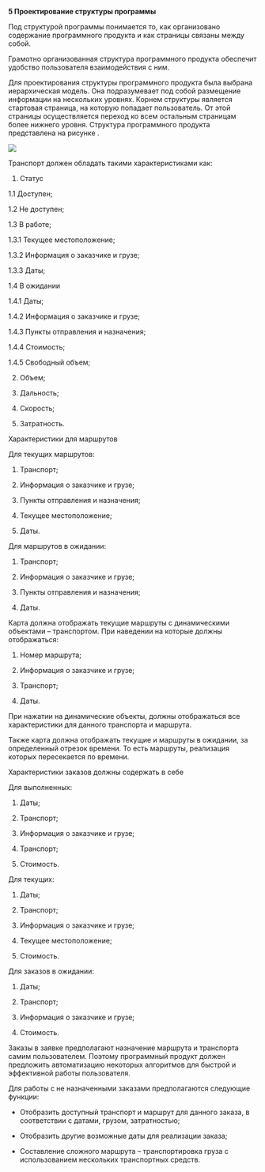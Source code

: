             

**5 Проектирование структуры программы**

Под структурой программы понимается то, как организовано содержание программного продукта и как страницы связаны между собой.

Грамотно организованная структура программного продукта обеспечит удобство пользователя взаимодействия с ним.

Для проектирования структуры программного продукта была выбрана иерархическая модель. Она подразумевает под собой размещение информации на нескольких уровнях. Корнем структуры является стартовая страница, на которую попадает пользователь. От этой страницы осуществляется переход ко всем остальным страницам более нижнего уровня. Структура программного продукта представлена на рисунке .

![](file:///C:/Users/miste/AppData/Local/Packages/oice_16_974fa576_32c1d314_2355/AC/Temp/msohtmlclip1/01/clip_image002.jpg)  

Транспорт должен обладать такими характеристиками как:

1. Статус

1.1 Доступен;

1.2 Не доступен;

1.3 В работе;

1.3.1 Текущее местоположение;

1.3.2 Информация о заказчике и грузе;

1.3.3 Даты;

1.4 В ожидании

1.4.1 Даты;

1.4.2 Информация о заказчике и грузе;

1.4.3 Пункты отправления и назначения;

1.4.4 Стоимость;

1.4.5 Свободный объем;

2. Объем;

3. Дальность;

4. Скорость;

5. Затратность.

Характеристики для маршрутов

Для текущих маршрутов:

1. Транспорт;

2. Информация о заказчике и грузе;

3. Пункты отправления и назначения;

4. Текущее местоположение;

5. Даты.

Для маршрутов в ожидании:

1. Транспорт;

2. Информация о заказчике и грузе;

3. Пункты отправления и назначения;

4. Даты.

Карта должна отображать текущие маршруты с динамическими объектами – транспортом. При наведении на которые должны отображаться:

1. Номер маршрута;

2. Информация о заказчике и грузе;

3. Транспорт;

4. Даты.

При нажатии на динамические объекты, должны отображаться все характеристики для данного транспорта и маршрута.

Также карта должна отображать текущие и маршруты в ожидании, за определенный отрезок времени. То есть маршруты, реализация которых пересекается по времени.

Характеристики заказов должны содержать в себе

Для выполненных:

1. Даты;

2. Транспорт;

3. Информация о заказчике и грузе;

4. Транспорт;

5. Стоимость.

Для текущих:

1. Даты;

2. Транспорт;

3. Информация о заказчике и грузе;

4. Текущее местоположение;

5. Стоимость.

Для заказов в ожидании:

1. Даты;

2. Транспорт;

3. Информация о заказчике и грузе;

4. Стоимость.

Заказы в заявке предполагают назначение маршрута и транспорта самим пользователем. Поэтому программный продукт должен предложить автоматизацию некоторых алгоритмов для быстрой и эффективной работы пользователя.

Для работы с не назначенными заказами предполагаются следующие функции:

- Отобразить доступный транспорт и маршрут для данного заказа, в соответствии с датами, грузом, затратностью;

- Отобразить другие возможные даты для реализации заказа;

- Составление сложного маршрута – транспортировка груза с использованием нескольких транспортных средств.